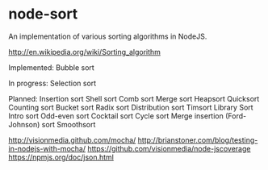 node-sort
=========

An implementation of various sorting algorithms in NodeJS.

http://en.wikipedia.org/wiki/Sorting_algorithm

Implemented:
    Bubble sort

In progress:
    Selection sort

Planned:
    Insertion sort
    Shell sort
    Comb sort
    Merge sort
    Heapsort
    Quicksort
    Counting sort
    Bucket sort
    Radix sort
    Distribution sort
    Timsort
    Library Sort
    Intro sort
    Odd-even sort
    Cocktail sort
    Cycle sort
    Merge insertion (Ford-Johnson) sort
    Smoothsort

http://visionmedia.github.com/mocha/
http://brianstoner.com/blog/testing-in-nodejs-with-mocha/
https://github.com/visionmedia/node-jscoverage
https://npmjs.org/doc/json.html
